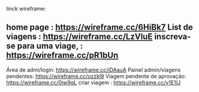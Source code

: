 linck wireframe:

home page : https://wireframe.cc/6HiBk7
List de viagens : https://wireframe.cc/LzVluE
inscreva-se para uma viage, : https://wireframe.cc/pR1bUn
----------------------------------------------------------
Área de admi/login:  https://wireframe.cc/iDAauA
Painel admin/viagens pendentes: https://wireframe.cc/ozzkl9
Viagem pendente de aprovação: https://wireframe.cc/0iw9qL
criar viagem : https://wireframe.cc/v1E1IJ
